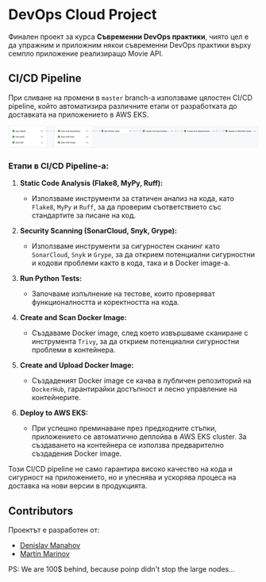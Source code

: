 # DevOps Cloud Project

Финален проект за курса **Съвременни DevOps практики**, чиято цел е да упражним и приложним някои съвременни DevOps практики върху семпло приложение реализиращо Movie API.

## CI/CD Pipeline

При сливане на промени в `master` branch-a използваме цялостен CI/CD pipeline, който автоматизира различните етапи от разработката до доставката на приложението в AWS EKS.

![master-ci-pipeline](https://github.com/baczewski/devops-cloud-project/blob/master/blob/master-ci.png)

### Етапи в CI/CD Pipeline-а:

1. **Static Code Analysis (Flake8, MyPy, Ruff):**
   - Използваме инструменти за статичен анализ на кода, като `Flake8`, `MyPy` и `Ruff`, за да проверим съответствието със стандартите за писане на код.

2. **Security Scanning (SonarCloud, Snyk, Grype):**
   - Използваме инструменти за сигурностен сканинг като `SonarCloud`, `Snyk` и `Grype`, за да открием потенциални сигурностни и кодови проблеми както в кода, така и в Docker image-a.

3. **Run Python Tests:**
   - Започваме изпълнение на тестове, които проверяват функционалността и коректността на кода.

4. **Create and Scan Docker Image:**
   - Създаваме Docker image, след което извършваме сканиране с инструмента `Trivy`, за да открием потенциални сигурностни проблеми в контейнера.

5. **Create and Upload Docker Image:**
   - Създаденият Docker image се качва в публичен репозиторий на `DockerHub`, гарантирайки достъпност и лесно управление на контейнерите.

6. **Deploy to AWS EKS:**
   - При успешно преминаване през предходните стъпки, приложението се автоматично деплойва в AWS EKS cluster. За създаването на контейнера се използва предварително създадения Docker image.

Този CI/CD pipeline не само гарантира високо качество на кода и сигурност на приложението, но и улеснява и ускорява процеса на доставка на нови версии в продукцията.

## Contributors

Проектът е разработен от:

- [Denislav Manahov](https://github.com/poinp)
- [Martin Marinov](https://github.com/baczewski)

PS: We are 100$ behind, because poinp didn't stop the large nodes...
